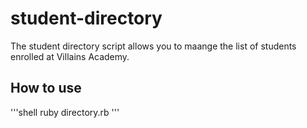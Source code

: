 # student-directory

The student directory script allows you to maange the list of students enrolled at Villains Academy.

## How to use ##

'''shell
ruby directory.rb
'''

